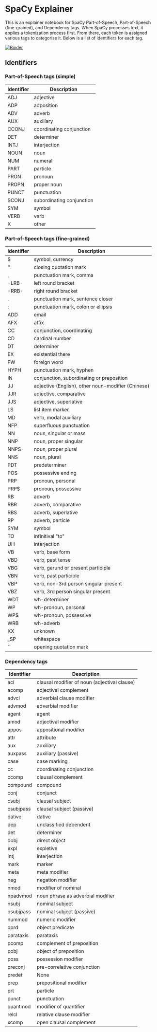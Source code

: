 # SpaCy Explainer

This is an explainer notebook for SpaCy Part-of-Speech, Part-of-Speech (fine-grained), and Dependency tags. When SpaCy processes text, it applies a tokenization process first. From there, each token is assigned various tags to categorise it. Below is a list of identifiers for each tag.

[![Binder](https://binderhub.atap-binder.cloud.edu.au/badge_logo.svg)](https://binderhub.atap-binder.cloud.edu.au/v2/gh/Sydney-Informatics-Hub/spacy-explain/main?labpath=spacy-demo.ipynb)

## Identifiers

### Part-of-Speech tags (simple)

| Identifier | Description               |
|------------|---------------------------|
| ADJ        | adjective                 |
| ADP        | adposition                |
| ADV        | adverb                    |
| AUX        | auxiliary                 |
| CCONJ      | coordinating conjunction  |
| DET        | determiner                |
| INTJ       | interjection              |
| NOUN       | noun                      |
| NUM        | numeral                   |
| PART       | particle                  |
| PRON       | pronoun                   |
| PROPN      | proper noun               |
| PUNCT      | punctuation               |
| SCONJ      | subordinating conjunction |
| SYM        | symbol                    |
| VERB       | verb                      |
| X          | other                     |


### Part-of-Speech tags (fine-grained)

| Identifier | Description                                        |
|------------|----------------------------------------------------|
| $          | symbol, currency                                   |
| ''         | closing quotation mark                             |
| ,          | punctuation mark, comma                            |
| -LRB-      | left round bracket                                 |
| -RRB-      | right round bracket                                |
| .          | punctuation mark, sentence closer                  |
| :          | punctuation mark, colon or ellipsis                |
| ADD        | email                                              |
| AFX        | affix                                              |
| CC         | conjunction, coordinating                          |
| CD         | cardinal number                                    |
| DT         | determiner                                         |
| EX         | existential there                                  |
| FW         | foreign word                                       |
| HYPH       | punctuation mark, hyphen                           |
| IN         | conjunction, subordinating or preposition          |
| JJ         | adjective (English), other noun-modifier (Chinese) |
| JJR        | adjective, comparative                             |
| JJS        | adjective, superlative                             |
| LS         | list item marker                                   |
| MD         | verb, modal auxiliary                              |
| NFP        | superfluous punctuation                            |
| NN         | noun, singular or mass                             |
| NNP        | noun, proper singular                              |
| NNPS       | noun, proper plural                                |
| NNS        | noun, plural                                       |
| PDT        | predeterminer                                      |
| POS        | possessive ending                                  |
| PRP        | pronoun, personal                                  |
| PRP$       | pronoun, possessive                                |
| RB         | adverb                                             |
| RBR        | adverb, comparative                                |
| RBS        | adverb, superlative                                |
| RP         | adverb, particle                                   |
| SYM        | symbol                                             |
| TO         | infinitival "to"                                   |
| UH         | interjection                                       |
| VB         | verb, base form                                    |
| VBD        | verb, past tense                                   |
| VBG        | verb, gerund or present participle                 |
| VBN        | verb, past participle                              |
| VBP        | verb, non-3rd person singular present              |
| VBZ        | verb, 3rd person singular present                  |
| WDT        | wh-determiner                                      |
| WP         | wh-pronoun, personal                               |
| WP$        | wh-pronoun, possessive                             |
| WRB        | wh-adverb                                          |
| XX         | unknown                                            |
| _SP        | whitespace                                         |
| ``         | opening quotation mark                             |


### Dependency tags

| Identifier | Description                                  |
|------------|----------------------------------------------|
| acl        | clausal modifier of noun (adjectival clause) |
| acomp      | adjectival complement                        |
| advcl      | adverbial clause modifier                    |
| advmod     | adverbial modifier                           |
| agent      | agent                                        |
| amod       | adjectival modifier                          |
| appos      | appositional modifier                        |
| attr       | attribute                                    |
| aux        | auxiliary                                    |
| auxpass    | auxiliary (passive)                          |
| case       | case marking                                 |
| cc         | coordinating conjunction                     |
| ccomp      | clausal complement                           |
| compound   | compound                                     |
| conj       | conjunct                                     |
| csubj      | clausal subject                              |
| csubjpass  | clausal subject (passive)                    |
| dative     | dative                                       |
| dep        | unclassified dependent                       |
| det        | determiner                                   |
| dobj       | direct object                                |
| expl       | expletive                                    |
| intj       | interjection                                 |
| mark       | marker                                       |
| meta       | meta modifier                                |
| neg        | negation modifier                            |
| nmod       | modifier of nominal                          |
| npadvmod   | noun phrase as adverbial modifier            |
| nsubj      | nominal subject                              |
| nsubjpass  | nominal subject (passive)                    |
| nummod     | numeric modifier                             |
| oprd       | object predicate                             |
| parataxis  | parataxis                                    |
| pcomp      | complement of preposition                    |
| pobj       | object of preposition                        |
| poss       | possession modifier                          |
| preconj    | pre-correlative conjunction                  |
| predet     | None                                         |
| prep       | prepositional modifier                       |
| prt        | particle                                     |
| punct      | punctuation                                  |
| quantmod   | modifier of quantifier                       |
| relcl      | relative clause modifier                     |
| xcomp      | open clausal complement                      |
